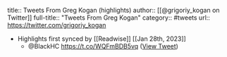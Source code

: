 title:: Tweets From Greg Kogan (highlights)
author:: [[@grigoriy_kogan on Twitter]]
full-title:: "Tweets From Greg Kogan"
category:: #tweets
url:: https://twitter.com/grigoriy_kogan

- Highlights first synced by [[Readwise]] [[Jan 28th, 2023]]
	- @BlackHC https://t.co/WQFmBDB5vq ([View Tweet](https://twitter.com/grigoriy_kogan/status/1619166270674604033))